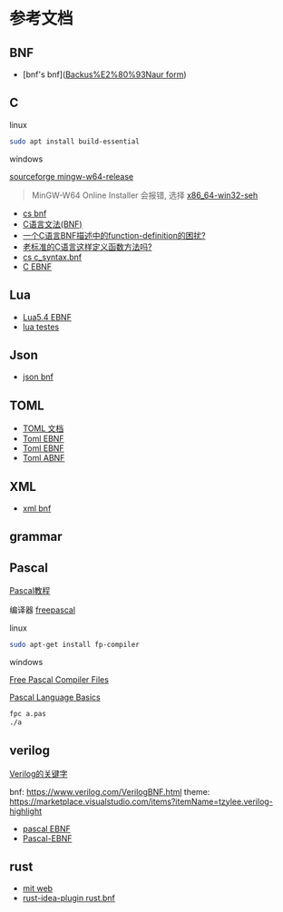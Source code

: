 
# 参考文档

## BNF

- [bnf's bnf]([Backus%E2%80%93Naur form](https://en.wikipedia.org/wiki/Backus%E2%80%93Naur_form))

## C

linux

```bash
sudo apt install build-essential
```

windows

[sourceforge mingw-w64-release](https://sourceforge.net/projects/mingw-w64/files/mingw-w64/mingw-w64-release/)

> MinGW-W64 Online Installer 会报错, 选择 [x86_64-win32-seh](https://sourceforge.net/projects/mingw-w64/files/Toolchains%20targetting%20Win64/Personal%20Builds/mingw-builds/8.1.0/threads-win32/seh/x86_64-8.1.0-release-win32-seh-rt_v6-rev0.7z)

- [cs bnf](http://www.cs.man.ac.uk/~pjj/bnf/bnf.html)
- [C语言文法(BNF)](https://zhuanlan.zhihu.com/p/563048404)
- [一个C语言BNF描述中的function-definition的困扰?](https://www.zhihu.com/question/59092129)
- [老标准的C语言这样定义函数方法吗?](https://www.zhihu.com/question/49403058)
- [cs c_syntax.bnf](http://www.cs.man.ac.uk/~pjj/bnf/c_syntax.bnf)
- [C EBNF](https://cs.wmich.edu/~gupta/teaching/cs4850/sumII06/The%20syntax%20of%20C%20in%20Backus-Naur%20form.htm)

## Lua

- [Lua5.4 EBNF](https://www.lua.org/manual/5.4/manual.html#8)
- [lua testes](https://github.com/lua/lua/tree/master/testes)

## Json

- [json bnf](https://www.crockford.com/mckeeman.html)

## TOML

- [TOML 文档](https://toml.io/cn/v1.0.0)
- [Toml EBNF](https://github.com/toml-lang/toml/pull/236/files)
- [Toml EBNF](https://github.com/intellij-rust/intellij-toml/blob/master/src/main/kotlin/org/toml/lang/core/grammar/toml.bnf)
- [Toml ABNF](https://github.com/toml-lang/toml/blob/1.0.0/toml.abnf)

## XML

- [xml bnf](https://jelks.nu/XML/xmlebnf.html#NT-XMLDecl)

## grammar

## Pascal

[Pascal教程](https://www.jc2182.com/pascal/pascal-env.html)

编译器 [freepascal](https://www.freepascal.org/download.var)

linux

```bash
sudo apt-get install fp-compiler
```

windows

[Free Pascal Compiler Files](https://sourceforge.net/projects/freepascal/files/Win32/3.2.2/)

[Pascal Language Basics](https://marketplace.visualstudio.com/items?itemName=AnsonYeung.pascal-language-basics)

```bash
fpc a.pas
./a
```

## verilog

[Verilog的关键字](https://blog.csdn.net/Xiaomo_haa/article/details/104182082)

bnf: https://www.verilog.com/VerilogBNF.html
theme: https://marketplace.visualstudio.com/items?itemName=tzylee.verilog-highlight

- [pascal EBNF](https://condor.depaul.edu/ichu/csc447/notes/wk2/pascal.html)
- [Pascal-EBNF](https://www.cs.kent.edu/~durand/CS43101Fall2004/resources/Pascal-EBNF.html)


## rust

- [mit web](https://web.mit.edu/rust-lang_v1.25/arch/amd64_ubuntu1404/share/doc/rust/html/grammar.html)
- [rust-idea-plugin rust.bnf](https://github.com/matklad/rust-idea-plugin/blob/master/plugin/src/org/jetbrains/rust/parser/grammar/rust.bnf)